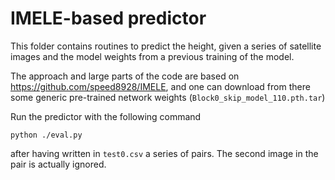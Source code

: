 # IMELE-based predictor

This folder contains routines to predict the height, given a series of satellite images and the model weights from a previous training of the model.

The approach and large parts of the code are based on https://github.com/speed8928/IMELE, and one can download from there some generic pre-trained network weights (`Block0_skip_model_110.pth.tar`)

Run the predictor with the following command

    python ./eval.py

after having written in `test0.csv` a series of pairs. The second image in the pair is actually ignored.